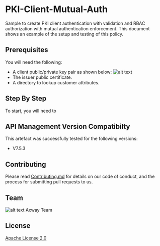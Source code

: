 # PKI-Client-Mutual-Auth
Sample to create PKI client authentication with validation and RBAC authorization with mutual authentication enforcement. This document shows an example of the setup and testing of this policy.

## Prerequisites

You will need the following:

- A client public/private key pair as shown below:
![alt text](https://github.com/dwille-axway/PKI-Client-Mutual-Auth/blob/master/example/src/certificateChain.png "Certificate and Issuer")
- The issuer public certificate.
- A directory to lookup customer attributes.

## Step By Step

To start, you will need to 

## API Management Version Compatibilty
This artefact was successfully tested for the following versions:
- V7.5.3

## Contributing

Please read [Contributing.md](https://github.com/Axway-API-Management/Common/blob/master/Contributing.md) for details on our code of conduct, and the process for submitting pull requests to us.


## Team

![alt text][Axwaylogo] Axway Team

[Axwaylogo]: https://github.com/Axway-API-Management/Common/blob/master/img/AxwayLogoSmall.png  "Axway logo"


## License
[Apache License 2.0](/LICENSE)
